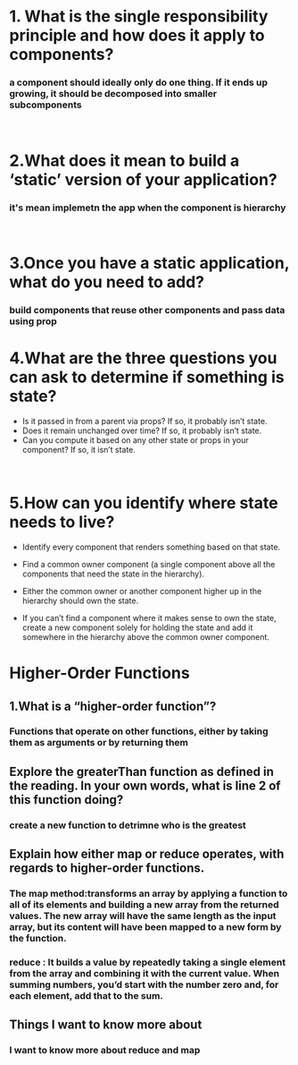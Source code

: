 # 1. What is the single responsibility principle and how does it apply to components? 
### a component should ideally only do one thing. If it ends up growing, it should be decomposed into smaller subcomponents

<br>

# 2.What does it mean to build a ‘static’ version of your application?
### it's mean implemetn the app when the component is hierarchy
<br>

# 3.Once you have a static application, what do you need to add?
###  build components that reuse other components and pass data using prop

# 4.What are the three questions you can ask to determine if something is state?
- Is it passed in from a parent via props? If so, it probably isn’t state.
- Does it remain unchanged over time? If so, it probably isn’t state.
- Can you compute it based on any other state or props in your component? If so, it isn’t state.
<br>

# 5.How can you identify where state needs to live?
- Identify every component that renders something based on that state.

- Find a common owner component (a single component above all the components that need the state in the hierarchy).

- Either the common owner or another component higher up in the hierarchy should own the state.

- If you can’t find a component where it makes sense to own the state, create a new component solely for holding the state and add it somewhere in the hierarchy above the common owner component.

# Higher-Order Functions

## 1.What is a “higher-order function”?
### Functions that operate on other functions, either by taking them as arguments or by returning them

## Explore the greaterThan function as defined in the reading. In your own words, what is line 2 of this function doing?
### create a new function to detrimne who is the greatest

## Explain how either map or reduce operates, with regards to higher-order functions.
### The map method:transforms an array by applying a function to all of its elements and building a new array from the returned values. The new array will have the same length as the input array, but its content will have been mapped to a new form by the function.

### reduce : It builds a value by repeatedly taking a single element from the array and combining it with the current value. When summing numbers, you’d start with the number zero and, for each element, add that to the sum.

## Things I want to know more about
### I want to know more about reduce and map 
